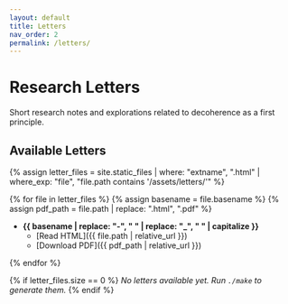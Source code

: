 ```yaml
---
layout: default
title: Letters
nav_order: 2
permalink: /letters/
---
```


# Research Letters

Short research notes and explorations related to decoherence as a first principle.

## Available Letters

{% assign letter_files = site.static_files | where: "extname", ".html" | where_exp: "file", "file.path contains '/assets/letters/'" %}

{% for file in letter_files %}
  {% assign basename = file.basename %}
  {% assign pdf_path = file.path | replace: ".html", ".pdf" %}
  
- **{{ basename | replace: "-", " " | replace: "_", " " | capitalize }}**
  - [Read HTML]({{ file.path | relative_url }})
  - [Download PDF]({{ pdf_path | relative_url }})

{% endfor %}

{% if letter_files.size == 0 %}
*No letters available yet. Run `./make` to generate them.*
{% endif %}
